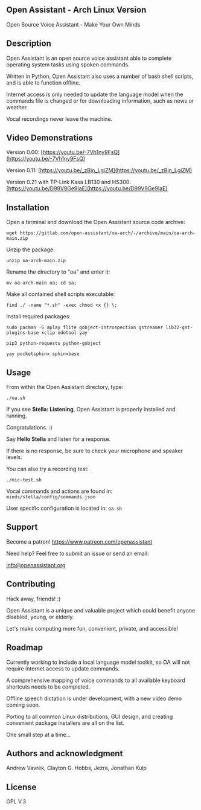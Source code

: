 ## Open Assistant - Arch Linux Version
Open Source Voice Assistant - Make Your Own Minds

## Description
Open Assistant is an open source voice assistant able to complete operating system tasks using spoken commands.

Written in Python, Open Assistant also uses a number of bash shell scripts, and is able to function offline. 

Internet access is only needed to update the language model when the commands file is changed or for downloading information, such as news or weather. 

Vocal recordings never leave the machine.

## Video Demonstrations
Version 0.00:
[https://youtu.be/-7Vh1ny9FsQ](https://youtu.be/-7Vh1ny9FsQ)

Version 0.11:
[https://youtu.be/_zBjn_LgiZM](https://youtu.be/_zBjn_LgiZM)

Version 0.21 with TP-Link Kasa LB130 and HS300:
[https://youtu.be/D99V9Ge9IaE](https://youtu.be/D99V9Ge9IaE)

## Installation
Open a terminal and download the Open Assistant source code archive:

   ```
   wget https://gitlab.com/open-assistant/oa-arch/-/archive/main/oa-arch-main.zip
   ```

Unzip the package:

```
unzip oa-arch-main.zip
```

Rename the directory to "oa" and enter it:

```
mv oa-arch-main oa; cd oa;
```

Make all contained shell scripts executable:

```
find ./ -name "*.sh" -exec chmod +x {} \;
```

Install required packages:

```
sudo pacman -S aplay flite gobject-introspection gstreamer lib32-gst-plugins-base xclip xdotool yay
```


```
pip3 python-requests python-gobject
```


```
yay pocketsphinx sphinxbase
```

## Usage
From within the Open Assistant directory, type:

```
./oa.sh
```

If you see **Stella: Listening**, Open Assistant is properly installed and running.

Congratulations. :)

Say **Hello Stella** and listen for a response.

If there is no response, be sure to check your microphone and speaker levels.

You can also try a recording test:

```
./mic-test.sh
```

Vocal commands and actions are found in: `minds/stella/config/commands.json`

User specific configuration is located in: `oa.sh`

## Support
Become a patron! https://www.patreon.com/openassistant

Need help? Feel free to submit an issue or send an email:

[info@openassistant.org](info@openassistant.org)

## Contributing
Hack away, friends! :)

Open Assistant is a unique and valuable project which could benefit anyone disabled, young, or elderly.

Let's make computing more fun, convenient, private, and accessible!

## Roadmap
Currently working to include a local language model toolkit, so OA will not require internet access to update commands. 

A comprehensive mapping of voice commands to all available keyboard shortcuts needs to be completed.

Offline speech dictation is under development, with a new video demo coming soon.

Porting to all common Linux distributions, GUI design, and creating convenient package installers are all on the list.

One small step at a time...

## Authors and acknowledgment
Andrew Vavrek, Clayton G. Hobbs, Jezra, Jonathan Kulp

## License
GPL V.3
